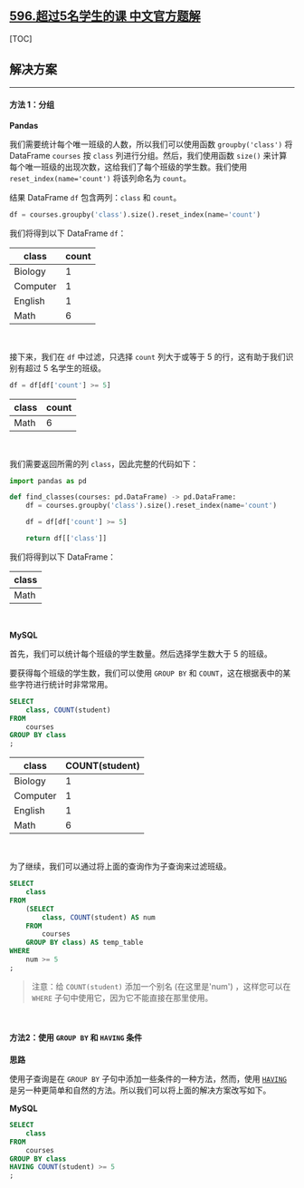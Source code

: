 ## [596.超过5名学生的课 中文官方题解](https://leetcode.cn/problems/classes-more-than-5-students/solutions/100000/chao-guo-5ming-xue-sheng-de-ke-by-leetco-l4es)

[TOC]

## 解决方案

---

#### 方法 1：分组

**Pandas**

我们需要统计每个唯一班级的人数，所以我们可以使用函数 `groupby('class')` 将 DataFrame `courses` 按 `class` 列进行分组。然后，我们使用函数 `size()` 来计算每个唯一班级的出现次数，这给我们了每个班级的学生数。我们使用 `reset_index(name='count')` 将该列命名为 `count`。

结果 DataFrame `df` 包含两列：`class` 和 `count`。


```Python
df = courses.groupby('class').size().reset_index(name='count')
```

我们将得到以下 DataFrame `df`：

| class    | count |
| -------- | ----- |
| Biology  | 1     |
| Computer | 1     |
| English  | 1     |
| Math     | 6     |

<br>

接下来，我们在 `df` 中过滤，只选择 `count` 列大于或等于 5 的行，这有助于我们识别有超过 5 名学生的班级。 

```Python
df = df[df['count'] >= 5]
```

| class | count |
| ----- | ----- |
| Math  | 6     |


<br>

我们需要返回所需的列 `class`，因此完整的代码如下：


```Python
import pandas as pd

def find_classes(courses: pd.DataFrame) -> pd.DataFrame:
    df = courses.groupby('class').size().reset_index(name='count')

    df = df[df['count'] >= 5]

    return df[['class']]
```

我们将得到以下 DataFrame：

| class |
| ----- |
| Math  |




<br>

**MySQL**

首先，我们可以统计每个班级的学生数量。然后选择学生数大于 5 的班级。

要获得每个班级的学生数，我们可以使用 `GROUP BY` 和 `COUNT`，这在根据表中的某些字符进行统计时非常常用。

```Sql
SELECT
    class, COUNT(student)
FROM
    courses
GROUP BY class
;
```

| class    | COUNT(student) |
| -------- | -------------- |
| Biology  | 1              |
| Computer | 1              |
| English  | 1              |
| Math     | 6              |


<br>

为了继续，我们可以通过将上面的查询作为子查询来过滤班级。

```Sql
SELECT
    class
FROM
    (SELECT
        class, COUNT(student) AS num
    FROM
        courses
    GROUP BY class) AS temp_table
WHERE
    num >= 5
;
```

>注意：给 `COUNT(student)` 添加一个别名 (在这里是'num') ，这样您可以在 `WHERE` 子句中使用它，因为它不能直接在那里使用。

<br>

#### 方法2：使用 `GROUP BY` 和 `HAVING` 条件

**思路**

使用子查询是在 `GROUP BY` 子句中添加一些条件的一种方法，然而，使用 [`HAVING`](https://dev.mysql.com/doc/refman/5.7/en/group-by-handling.html) 是另一种更简单和自然的方法。所以我们可以将上面的解决方案改写如下。

**MySQL**

```Sql
SELECT
    class
FROM
    courses
GROUP BY class
HAVING COUNT(student) >= 5
;
```